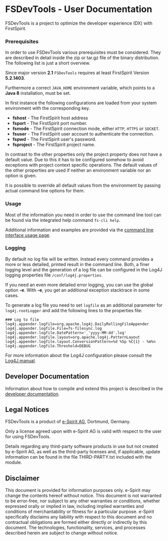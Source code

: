 # FSDevTools - User Documentation

FSDevTools is a project to optimize the developer experience (DX) with FirstSpirit.

### Prerequisites

In order to use FSDevTools various prerequisites must be considered.
They are described in detail inside the zip or tar.gz file of the binary distribution.
The following list is just a short overview.

Since major version **2.1** `FSDevTools` requires at least FirstSpirit Version **5.2.1403**. 

Furthermore a correct `JAVA_HOME` environment variable, which points to a **Java 8** installation, must be set.

In first instance the following configurations are loaded from your system environment with the corresponding key.

- **fshost** - The FirstSpirit host address
- **fsport** - The FirstSpirit port number.
- **fsmode** - The FirstSpirit connection mode, either `HTTP`, `HTTPS` or `SOCKET`.
- **fsuser** - The FirstSpirit user account to authenticate the connection.
- **fspwd** - The FirstSpirit user's password.
- **fsproject** - The FirstSpirit project name.

In contrast to the other properties only the project property does not have a default value.
Due to this it has to be configured somehow to avoid exceptions with project context specific operations.
The default values of the other properties are used if neither an environment variable nor an option is given.

It is possible to override all default values from the environment by passing actual command line options for them.

### Usage
Most of the information you need in order to use the command line tool can be found via the integrated help command `fs-cli help`.

Additional information and examples are provided via the [command line interface usage page](documentation/CLI_USAGE.md).

### Logging

By default no log file will be written.
Instead every command provides a more or less detailed, printed result in the command line.
Both, a finer logging level and the generation of a log file can be configured in the Log4J logging properties file `/conf/log4j.properties`.

If you need an even more detailed error logging, you can use the global option **-e**. 
With **-e**, you get an additional exception stacktrace in some cases.

To generate a log file you need to set `logfile` as an additional parameter for `log4j.rootLogger` and add the following lines to the properties file:

```
### Log to file
log4j.appender.logfile=org.apache.log4j.DailyRollingFileAppender
log4j.appender.logfile.File=fs-filesync.log
log4j.appender.logfile.DatePattern='_'yyyy-MM-dd'.log'
log4j.appender.logfile.layout=org.apache.log4j.PatternLayout
log4j.appender.logfile.layout.ConversionPattern=%d %5p %C{1} - %m%n
log4j.appender.logfile.Threshold=DEBUG
```

For more information about the Log4J configuration please consult the [Log4J manual](https://logging.apache.org/log4j/1.2/manual.html).

## Developer Documentation

Information about how to compile and extend this project is described in the [developer documentation](documentation/DEV_DOC.md).

## Legal Notices

FSDevTools is a product of [e-Spirit AG](http://www.e-spirit.com), Dortmund, Germany.

Only a license agreed upon with e-Spirit AG is valid with respect to the user for using FSDevTools.

Details regarding any third-party software products in use but not created by e-Spirit AG, as well as the third-party licenses and, if applicable, update information can be found in the file THIRD-PARTY.txt included with the module.

## Disclaimer

This document is provided for information purposes only. 
e-Spirit may change the contents hereof without notice. 
This document is not warranted to be error-free, nor subject to any other warranties or conditions, whether expressed orally or implied in law, including implied warranties and conditions of merchantability or fitness for a particular purpose.
e-Spirit specifically disclaims any liability with respect to this document and no contractual obligations are formed either directly or indirectly by this document.
The technologies, functionality, services, and processes described herein are subject to change without notice.

